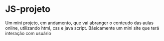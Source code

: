# JS-projeto
Um mini projeto, em andamento, que vai abranger o conteudo das aulas online, utilizando html, css e java script. Básicamente um mini site que terá interação com usuário
